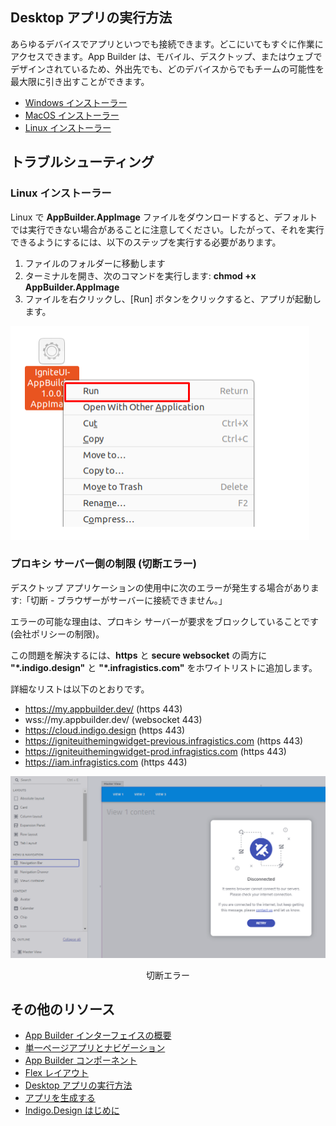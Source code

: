
## Desktop アプリの実行方法
あらゆるデバイスでアプリといつでも接続できます。どこにいてもすぐに作業にアクセスできます。App Builder は、モバイル、デスクトップ、またはウェブでデザインされているため、外出先でも、どのデバイスからでもチームの可能性を最大限に引き出すことができます。

- [Windows インストーラー](https://github.com/IgniteUI/app-builder-client/releases/latest/download/AppBuilder.exe)
- [MacOS インストーラー](https://github.com/IgniteUI/app-builder-client/releases/latest/download/AppBuilder.dmg)
- [Linux インストーラー](https://github.com/IgniteUI/app-builder-client/releases/latest/download/AppBuilder.AppImage)


## トラブルシューティング

### Linux インストーラー
Linux で <b>AppBuilder.AppImage</b> ファイルをダウンロードすると、デフォルトでは実行できない場合があることに注意してください。したがって、それを実行できるようにするには、以下のステップを実行する必要があります。
1. ファイルのフォルダーに移動します
2. ターミナルを開き、次のコマンドを実行します: <b>chmod +x AppBuilder.AppImage</b>
3. ファイルを右クリックし、[Run] ボタンをクリックすると、アプリが起動します。

![run-app-image](./images/run-app-image.png)

### プロキシ サーバー側の制限 (切断エラー)

デスクトップ アプリケーションの使用中に次のエラーが発生する場合があります:「切断 - ブラウザーがサーバーに接続できません。」

エラーの可能な理由は、プロキシ サーバーが要求をブロックしていることです (会社ポリシーの制限)。

この問題を解決するには、**https** と **secure websocket** の両方に **"*.indigo.design"** と **"*.infragistics.com"** をホワイトリストに追加します。

詳細なリストは以下のとおりです。
- https://my.appbuilder.dev/ (https 443)
- wss://my.appbuilder.dev/ (websocket 443) 
- https://cloud.indigo.design (https 443) 
- https://igniteuithemingwidget-previous.infragistics.com (https 443) 
- https://igniteuithemingwidget-prod.infragistics.com (https 443) 
- https://iam.infragistics.com (https 443) 


![cant-connect-error](./images/cant-connect-error.PNG)
<p style="text-align:center;">切断エラー</p>

## その他のリソース
<div class="divider--half"></div>

* [App Builder インターフェイスの概要 ](interface-overview.md)
* [単一ページアプリとナビゲーション](single-page-apps-and-navigation.md)
* [App Builder コンポーネント](indigo-design-app-builder-components.md)
* [Flex レイアウト](flex-layouts/flex-layouts.md)
* [Desktop アプリの実行方法](running-desktop-app.md)
* [アプリを生成する](generate-app/generate-app-overview.md)
* [Indigo.Design はじめに](https://jp.infragistics.com/products/indigo-design/help/getting-started)
